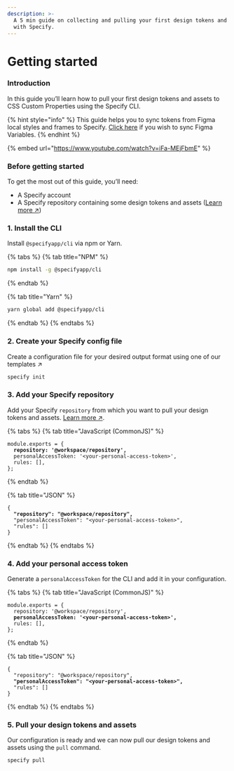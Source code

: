 ```yaml
---
description: >-
  A 5 min guide on collecting and pulling your first design tokens and assets
  with Specify.
---
```


# Getting started

### Introduction

In this guide you’ll learn how to pull your first design tokens and assets to CSS Custom Properties using the Specify CLI.

{% hint style="info" %}
This guide helps you to sync tokens from Figma local styles and frames to Specify. [Click here](../sdtf-beta/getting-started.md) if you wish to sync Figma Variables.
{% endhint %}

{% embed url="https://www.youtube.com/watch?v=iFa-MEjFbmE" %}

### Before getting started

To get the most out of this guide, you’ll need:

* A Specify account
* A Specify repository containing some design tokens and assets ([Learn more ↗](glossary.md#repository))

### 1. Install the CLI

Install `@specifyapp/cli` via npm or Yarn.

{% tabs %}
{% tab title="NPM" %}
```bash
npm install -g @specifyapp/cli
```
{% endtab %}

{% tab title="Yarn" %}
```bash
yarn global add @specifyapp/cli
```
{% endtab %}
{% endtabs %}

### 2. Create your Specify config file

Create a configuration file for your desired output format using one of our templates ↗️

```bash
specify init
```

### 3. Add your Specify repository

Add your Specify `repository` from which you want to pull your design tokens and assets. [Learn more ↗](https://specify.gitbook.io/specify-documentation/usage/cli#commands).

{% tabs %}
{% tab title="JavaScript (CommonJS)" %}
<pre class="language-javascript" data-line-numbers><code class="lang-javascript">module.exports = {
<strong>  repository: '@workspace/repository',
</strong>  personalAccessToken: '&#x3C;your-personal-access-token>',
  rules: [],
};
</code></pre>
{% endtab %}

{% tab title="JSON" %}
<pre class="language-json" data-line-numbers><code class="lang-json">{
<strong>  "repository": "@workspace/repository",
</strong>  "personalAccessToken": "&#x3C;your-personal-access-token>",
  "rules": []
}
</code></pre>
{% endtab %}
{% endtabs %}

### 4. Add your personal access token

Generate a `personalAccessToken` for the CLI and add it in your configuration.

{% tabs %}
{% tab title="JavaScript (CommonJS)" %}
<pre class="language-javascript" data-line-numbers><code class="lang-javascript">module.exports = {
  repository: '@workspace/repository',
<strong>  personalAccessToken: '&#x3C;your-personal-access-token>',
</strong>  rules: [],
};
</code></pre>
{% endtab %}

{% tab title="JSON" %}
<pre class="language-json" data-line-numbers><code class="lang-json">{
  "repository": "@workspace/repository",
<strong>  "personalAccessToken": "&#x3C;your-personal-access-token>",
</strong>  "rules": []
}
</code></pre>
{% endtab %}
{% endtabs %}

### 5. Pull your design tokens and assets

Our configuration is ready and we can now pull our design tokens and assets using the `pull` command.

```bash
specify pull
```

